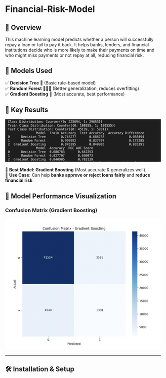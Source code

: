 # Financial-Risk-Model   

## 📌 Overview  
This machine learning model predicts whether a person will successfully repay a loan or fail to pay it back.
It helps banks, lenders, and financial institutions decide who is more likely to make their payments on time and who might miss payments or not repay at all, reducing financial risk.

## 🧠 Models Used  
✅ **Decision Tree** 🌲 (Basic rule-based model)  
✅ **Random Forest** 🌳🌳🌳 (Better generalization, reduces overfitting)  
✅ **Gradient Boosting** 🚀 (Most accurate, best performance)  

## 🎯 Key Results  

![image alt](https://github.com/ALuevanos/Financial-Risk-Model/blob/7b0fcb47d2d18b0e41a895dbb661cc83c3df369e/results.png) 

🔹 **Best Model:** **Gradient Boosting** (Most accurate & generalizes well).  
🔹 **Use Case:** Can help **banks approve or reject loans fairly** and **reduce financial risk**.

## 📸 Model Performance Visualization  
### **Confusion Matrix (Gradient Boosting)**
![image alt](https://github.com/ALuevanos/Financial-Risk-Model/blob/8c3f3bb5e03dafd1f316831615a72fd16fe96c5a/gconfuionmatrix.png)

---

## 🛠️ Installation & Setup  


